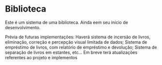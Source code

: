 # Biblioteca 
Este é um sistema de uma biblioteca. Ainda eem seu início de desenvolvimento.

Prévia de futuras implementações:
Haverá sistema de incersão de livros, eliminação, correção e percepção visual limitada de dados;
Sistema de empréstimo de livros, com relatório de empréstimo e devolução;
Sistema de separação de livros em estantes, etc...
Em breve terá atualizações referentes ao projeto e implementos
